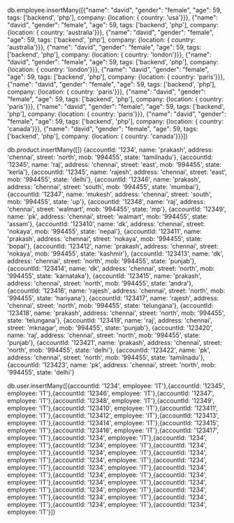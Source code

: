 db.employee.insertMany([{"name": "david", "gender": "female", "age": 59, tags: ['backend', 'php'], company: {location: { country: 'usa'}}},
{"name": "david", "gender": "female", "age": 59, tags: ['backend', 'php'], company: {location: { country: 'australia'}}},
{"name": "david", "gender": "female", "age": 59, tags: ['backend', 'php'], company: {location: { country: 'australia'}}},
{"name": "david", "gender": "female", "age": 59, tags: ['backend', 'php'], company: {location: { country: 'london'}}},
{"name": "david", "gender": "female", "age": 59, tags: ['backend', 'php'], company: {location: { country: 'london'}}},
{"name": "david", "gender": "female", "age": 59, tags: ['backend', 'php'], company: {location: { country: 'paris'}}},
{"name": "david", "gender": "female", "age": 59, tags: ['backend', 'php'], company: {location: { country: 'paris'}}},
{"name": "david", "gender": "female", "age": 59, tags: ['backend', 'php'], company: {location: { country: 'paris'}}},
{"name": "david", "gender": "female", "age": 59, tags: ['backend', 'php'], company: {location: { country: 'paris'}}},
{"name": "david", "gender": "female", "age": 59, tags: ['backend', 'php'], company: {location: { country: 'canada'}}},
{"name": "david", "gender": "female", "age": 59, tags: ['backend', 'php'], company: {location: { country: 'canada'}}}])


db.product.insertMany([])
{accountId: '1234', name: 'prakash', address: 'chennai', street: 'north', mob: '994455', state: 'tamilnadu'},
{accountId: '12345', name: 'raj', address: 'chennai', street: 'east', mob: '994455', state: 'kerla'},
{accountId: '12345', name: 'rajesh', address: 'chennai', street: 'east', mob: '994455', state: 'delhi'},
{accountId: '12346', name: 'prakash', address: 'chennai', street: 'south', mob: '994455', state: 'mumbai'},
{accountId: '12347', name: 'mukesh', address: 'chennai', street: 'south', mob: '994455', state: 'up'},
{accountId: '12348', name: 'raj', address: 'chennai', street: 'walmart', mob: '994455', state: 'mp'},
{accountId: '12349', name: 'pk', address: 'chennai', street: 'walmart', mob: '994455', state: 'assam'},
{accountId: '123410', name: 'dk', address: 'chennai', street: 'nokaya', mob: '994455', state: 'nepal'},
{accountId: '123411', name: 'prakash', address: 'chennai', street: 'nokaya', mob: '994455', state: 'bopal'},
{accountId: '123412', name: 'prakash', address: 'chennai', street: 'nokaya', mob: '994455', state: 'kashmir'},
{accountId: '123413', name: 'dk', address: 'chennai', street: 'north', mob: '994455', state: 'punjab'},
{accountId: '123414', name: 'dk', address: 'chennai', street: 'north', mob: '994455', state: 'karnataka'},
{accountId: '123415', name: 'prakash', address: 'chennai', street: 'north', mob: '994455', state: 'andra'},
{accountId: '123416', name: 'rajesh', address: 'chennai', street: 'north', mob: '994455', state: 'hariyana'},
{accountId: '123417', name: 'rajesh', address: 'chennai', street: 'north', mob: '994455', state: 'telungana'},
{accountId: '123418', name: 'prakash', address: 'chennai', street: 'north', mob: '994455', state: 'telungana'},
{accountId: '123419', name: 'raj', address: 'chennai', street: 'mknagar', mob: '994455', state: 'punjab'},
{accountId: '123420', name: 'raj', address: 'chennai', street: 'north', mob: '994455', state: 'punjab'},
{accountId: '123421', name: 'prakash', address: 'chennai', street: 'north', mob: '994455', state: 'delhi'},
{accountId: '123422', name: 'pk', address: 'chennai', street: 'north', mob: '994455', state: 'tamilnadu'},
{accountId: '123423', name: 'pk', address: 'chennai', street: 'north', mob: '994455', state: 'delhi'}


db.user.insertMany([{accountId: '1234', employee: 'IT'},{accountId: '12345', employee: 'IT'},{accountId: '12346', employee: 'IT'},{accountId: '12347', employee: 'IT'},{accountId: '12348', employee: 'IT'},{accountId: '12349', employee: 'IT'},{accountId: '123410', employee: 'IT'},{accountId: '123411', employee: 'IT'},{accountId: '123412', employee: 'IT'},{accountId: '123413', employee: 'IT'},{accountId: '123414', employee: 'IT'},{accountId: '123415', employee: 'IT'},{accountId: '123416', employee: 'IT'},{accountId: '123417', employee: 'IT'},{accountId: '1234', employee: 'IT'},{accountId: '1234', employee: 'IT'},{accountId: '1234', employee: 'IT'},{accountId: '1234', employee: 'IT'},{accountId: '1234', employee: 'IT'},{accountId: '1234', employee: 'IT'},{accountId: '1234', employee: 'IT'},{accountId: '1234', employee: 'IT'},{accountId: '1234', employee: 'IT'},{accountId: '1234', employee: 'IT'},{accountId: '1234', employee: 'IT'},{accountId: '1234', employee: 'IT'},{accountId: '1234', employee: 'IT'},{accountId: '1234', employee: 'IT'},{accountId: '1234', employee: 'IT'},{accountId: '1234', employee: 'IT'},{accountId: '1234', employee: 'IT'},{accountId: '1234', employee: 'IT'},{accountId: '1234', employee: 'IT'},{accountId: '1234', employee: 'IT'}])